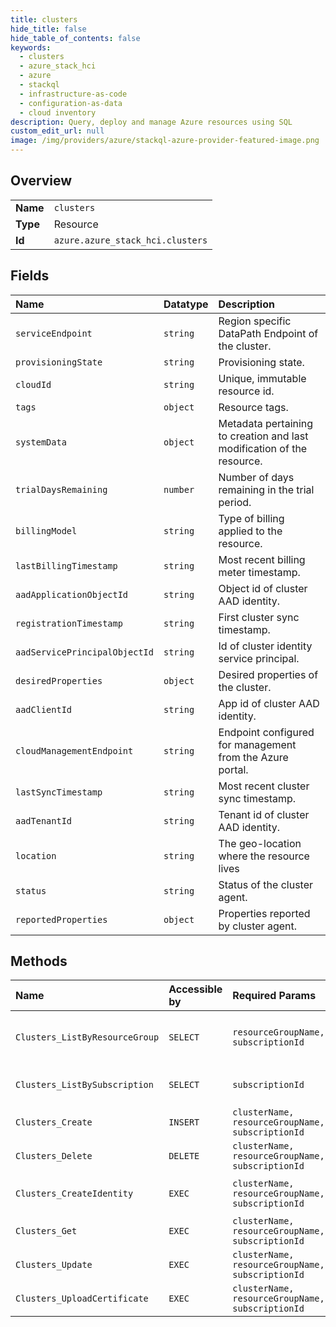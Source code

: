 ```yaml
---
title: clusters
hide_title: false
hide_table_of_contents: false
keywords:
  - clusters
  - azure_stack_hci
  - azure    
  - stackql
  - infrastructure-as-code
  - configuration-as-data
  - cloud inventory
description: Query, deploy and manage Azure resources using SQL
custom_edit_url: null
image: /img/providers/azure/stackql-azure-provider-featured-image.png
---
```

  
    

## Overview
<table><tbody>
<tr><td><b>Name</b></td><td><code>clusters</code></td></tr>
<tr><td><b>Type</b></td><td>Resource</td></tr>
<tr><td><b>Id</b></td><td><code>azure.azure_stack_hci.clusters</code></td></tr>
</tbody></table>

## Fields
| Name | Datatype | Description |
|:-----|:---------|:------------|
| `serviceEndpoint` | `string` | Region specific DataPath Endpoint of the cluster. |
| `provisioningState` | `string` | Provisioning state. |
| `cloudId` | `string` | Unique, immutable resource id. |
| `tags` | `object` | Resource tags. |
| `systemData` | `object` | Metadata pertaining to creation and last modification of the resource. |
| `trialDaysRemaining` | `number` | Number of days remaining in the trial period. |
| `billingModel` | `string` | Type of billing applied to the resource. |
| `lastBillingTimestamp` | `string` | Most recent billing meter timestamp. |
| `aadApplicationObjectId` | `string` | Object id of cluster AAD identity. |
| `registrationTimestamp` | `string` | First cluster sync timestamp. |
| `aadServicePrincipalObjectId` | `string` | Id of cluster identity service principal. |
| `desiredProperties` | `object` | Desired properties of the cluster. |
| `aadClientId` | `string` | App id of cluster AAD identity. |
| `cloudManagementEndpoint` | `string` | Endpoint configured for management from the Azure portal. |
| `lastSyncTimestamp` | `string` | Most recent cluster sync timestamp. |
| `aadTenantId` | `string` | Tenant id of cluster AAD identity. |
| `location` | `string` | The geo-location where the resource lives |
| `status` | `string` | Status of the cluster agent. |
| `reportedProperties` | `object` | Properties reported by cluster agent. |
## Methods
| Name | Accessible by | Required Params | Description |
|:-----|:--------------|:----------------|:------------|
| `Clusters_ListByResourceGroup` | `SELECT` | `resourceGroupName, subscriptionId` | List all HCI clusters in a resource group. |
| `Clusters_ListBySubscription` | `SELECT` | `subscriptionId` | List all HCI clusters in a subscription. |
| `Clusters_Create` | `INSERT` | `clusterName, resourceGroupName, subscriptionId` | Create an HCI cluster. |
| `Clusters_Delete` | `DELETE` | `clusterName, resourceGroupName, subscriptionId` | Delete an HCI cluster. |
| `Clusters_CreateIdentity` | `EXEC` | `clusterName, resourceGroupName, subscriptionId` | Create cluster identity. |
| `Clusters_Get` | `EXEC` | `clusterName, resourceGroupName, subscriptionId` | Get HCI cluster. |
| `Clusters_Update` | `EXEC` | `clusterName, resourceGroupName, subscriptionId` | Update an HCI cluster. |
| `Clusters_UploadCertificate` | `EXEC` | `clusterName, resourceGroupName, subscriptionId` | Upload certificate. |
